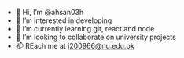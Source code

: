 - 👋 Hi, I’m @ahsan03h
- 👀 I’m interested in developing
- 🌱 I’m currently learning git, react and node
- 💞️ I’m looking to collaborate on university projects
- 📫 REach me at i200966@nu.edu.pk

<!---
ahsan03h/ahsan03h is a ✨ special ✨ repository because its `README.md` (this file) appears on your GitHub profile.
You can click the Preview link to take a look at your changes.
--->
